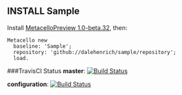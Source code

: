 ## INSTALL Sample

Install [MetacelloPreview 1.0-beta.32][1], then:

```Smalltalk
Metacello new
  baseline: 'Sample';
  repository: 'github://dalehenrich/sample/repository';
  load.
```

###TravisCI Status
**master**: [![Build Status](https://secure.travis-ci.org/dalehenrich/sample.png?branch=master)](http://travis-ci.org/dalehenrich/sample)

**configuration**: [![Build Status](https://secure.travis-ci.org/dalehenrich/sample.png?branch=configuration)](http://travis-ci.org/dalehenrich/sample)

[1]: https://github.com/dalehenrich/metacello-work/blob/master/README.md
